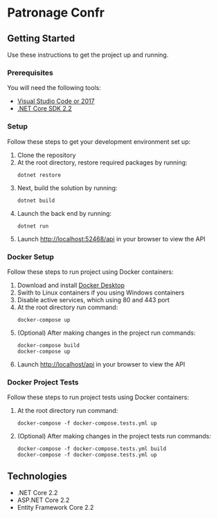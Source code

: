 # Patronage Confr

## Getting Started
Use these instructions to get the project up and running.

### Prerequisites
You will need the following tools:

* [Visual Studio Code or 2017](https://www.visualstudio.com/downloads/)
* [.NET Core SDK 2.2](https://www.microsoft.com/net/download/dotnet-core/2.2)

### Setup
Follow these steps to get your development environment set up:

  1. Clone the repository
  2. At the root directory, restore required packages by running:
     ```
     dotnet restore
     ```
  3. Next, build the solution by running:
     ```
     dotnet build
     ```
  4. Launch the back end by running:
     ```
	 dotnet run
	 ```
  5. Launch [http://localhost:52468/api](http://localhost:52468/api) in your browser to view the API

### Docker Setup
Follow these steps to run project using Docker containers:

  1. Download and install [Docker Desktop](https://www.docker.com/products/docker-desktop)
  2. Swith to Linux containers if you using Windows containers
  3. Disable active services, which using 80 and 443 port
  3. At the root directory run command:
     ```
     docker-compose up
     ```
  4. (Optional) After making changes in the project run commands:
	 ```
     docker-compose build
     docker-compose up
     ```
  5. Launch [http://localhost/api](http://localhost/api) in your browser to view the API

### Docker Project Tests
Follow these steps to run project tests using Docker containers:

  1. At the root directory run command:
     ```
     docker-compose -f docker-compose.tests.yml up
     ```
  2. (Optional) After making changes in the project tests run commands:
	 ```
     docker-compose -f docker-compose.tests.yml build
     docker-compose -f docker-compose.tests.yml up
     ```
  
## Technologies
* .NET Core 2.2
* ASP.NET Core 2.2
* Entity Framework Core 2.2
